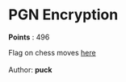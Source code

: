 # PGN Encryption
**Points** : 496

Flag on chess moves <a href="https://lichess.org/study/3Ky6Iam8">here</a> <br><br>Author: <b>puck</b>

